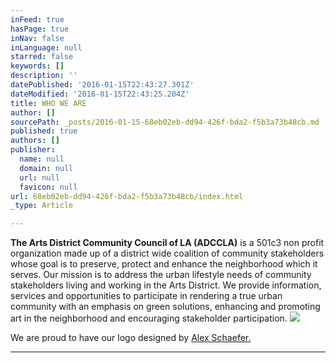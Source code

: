 ```yaml
---
inFeed: true
hasPage: true
inNav: false
inLanguage: null
starred: false
keywords: []
description: ''
datePublished: '2016-01-15T22:43:27.301Z'
dateModified: '2016-01-15T22:43:25.204Z'
title: WHO WE ARE
author: []
sourcePath: _posts/2016-01-15-68eb02eb-dd94-426f-bda2-f5b3a73b48cb.md
published: true
authors: []
publisher:
  name: null
  domain: null
  url: null
  favicon: null
url: 68eb02eb-dd94-426f-bda2-f5b3a73b48cb/index.html
_type: Article

---
```

**The Arts District Community Council of LA (ADCCLA)** is a 501c3 non profit organization made up of a district wide coalition of community stakeholders whose goal is to preserve, protect and enhance the neighborhood which it serves.  Our mission is to address the urban lifestyle needs of community stakeholders living and working in the Arts District. We provide information, services and opportunities to participate in rendering a true urban community with an emphasis on green solutions, enhancing and promoting art in the neighborhood and encouraging stakeholder participation.
![](https://the-grid-user-content.s3-us-west-2.amazonaws.com/04e9d674-498c-4438-b8c9-a575d6916481.png)

We are proud to have our logo designed by [Alex Schaefer.][0]

****

[0]: http://www.alexschaeferart.com/